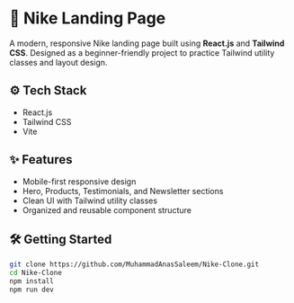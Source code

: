 # 👟 Nike Landing Page

A modern, responsive Nike landing page built using **React.js** and **Tailwind CSS**. Designed as a beginner-friendly project to practice Tailwind utility classes and layout design.

## ⚙️ Tech Stack

- React.js
- Tailwind CSS
- Vite

## ✨ Features

- Mobile-first responsive design
- Hero, Products, Testimonials, and Newsletter sections
- Clean UI with Tailwind utility classes
- Organized and reusable component structure

## 🛠️ Getting Started

```bash
git clone https://github.com/MuhammadAnasSaleem/Nike-Clone.git
cd Nike-Clone
npm install
npm run dev
